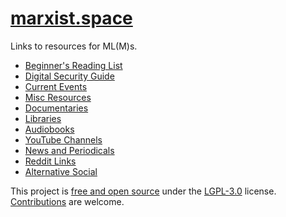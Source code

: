 # [marxist.space](https://marxist.space)

Links to resources for ML(M)s.

* [Beginner's Reading List](./beginners-reading-list)
* [Digital Security Guide](./security)
* [Current Events](./current-events)
* [Misc Resources](./misc)
* [Documentaries](./documentaries)
* [Libraries](./libraries)
* [Audiobooks](./audiobooks)
* [YouTube Channels](./youtube)
* [News and Periodicals](./news)
* [Reddit Links](./reddit)
* [Alternative Social](./social)

This project is [free and open source](https://github.com/marxism/marxist.space) under the
[LGPL-3.0](https://github.com/marxism/marxist.space/blob/master/LICENSE.md) license.
[Contributions](https://github.com/marxism/marxist.space/blob/master/.github/CONTRIBUTING.md) are welcome.

